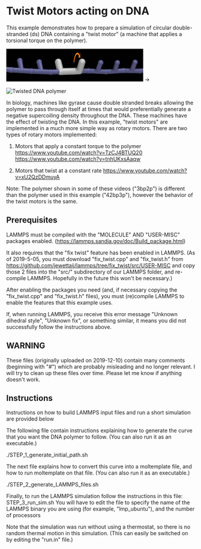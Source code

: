 Twist Motors acting on DNA
====================

This example demonstrates how to prepare a simulation of circular
double-stranded (ds) DNA containing a "twist motor"
(a machine that applies a torsional torque on the polymer).

![Twist motor](../../images/twist_motor_LLR.jpg) →

![Twisted DNA polymer](https://i1.ytimg.com/vi/TzCJ4BTUQ20/hqdefault.jpg)

In biology, machines like gyrase cause double stranded breaks
allowing the polymer to pass through itself at times that would
preferentially generate a negative supercoiling density throughout the DNA.
These machines have the effect of twisting the DNA.
In this example, "twist motors" are implemented in a much more simple way
as rotary motors.
There are two types of rotary motors implemented:

1) Motors that apply a constant torque to the polymer
https://www.youtube.com/watch?v=TzCJ4BTUQ20
https://www.youtube.com/watch?v=tnhUKxsAaqw

2) Motors that twist at a constant rate
https://www.youtube.com/watch?v=xU2QzDDmuyA

Note: The polymer shown in some of these videos ("3bp2p") is different than the
      polymer used in this example ("42bp3p"), however the behavior
      of the twist motors is the same.

##    Prerequisites

LAMMPS must be compiled with the "MOLECULE" AND "USER-MISC" packages enabled.
(https://lammps.sandia.gov/doc/Build_package.html)

It also requires that the "fix twist" feature has been enabled in LAMMPS.
(As of 2019-5-05, you must download "fix_twist.cpp" and "fix_twist.h" from
 https://github.com/jewettaij/lammps/tree/fix_twist/src/USER-MISC
 and copy those 2 files into the "src/" subdirectory of our LAMMPS folder,
 and re-compile LAMMPS.  Hopefully in the future this won't be necessary.)

After enabling the packages you need (and, if necessary copying the
"fix_twist.cpp" and "fix_twist.h" files), you must (re)compile LAMMPS
to enable the features that this example uses.

If, when running LAMMPS, you receive this error message
"Unknown dihedral style", "Unknown fix", or something similar,
it means you did not successfully follow the instructions above.

##    WARNING

These files (originally uploaded on 2019-12-10) contain many comments
(beginning with "#") which are probably misleading and no longer relevant.
I will try to clean up these files over time.
Please let me know if anything doesn't work.

##    Instructions

Instructions on how to build LAMMPS input files and 
run a short simulation are provided below

The following file contain instructions explaining how to generate
the curve that you want the DNA polymer to follow.
(You can also run it as an executable.)

   ./STEP_1_generate_initial_path.sh

The next file explains how to convert this curve into a moltemplate file, and
how to run moltemplate on that file. (You can also run it as an executable.)

   ./STEP_2_generate_LAMMPS_files.sh

Finally, to run the LAMMPS simulation follow the instructions in this file:
STEP_3_run_sim.sh
You will have to edit the file to specify the name of the LAMMPS binary
you are using (for example, "lmp_ubuntu"), and the number of processors

Note that the simulation was run without using a thermostat,
so there is no random thermal motion in this simulation.
(This can easily be switched on by editing the "run.in" file.)